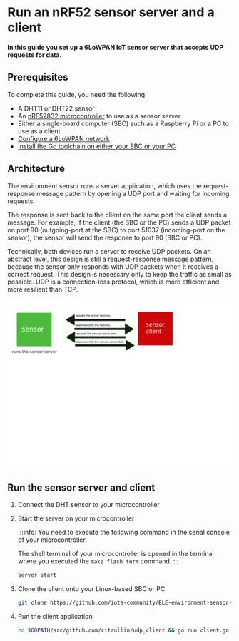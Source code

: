 # Run an nRF52 sensor server and a client

**In this guide you set up a 6LoWPAN IoT sensor server that accepts UDP requests for data.**

## Prerequisites

To complete this guide, you need the following:

- A DHT11 or DHT22 sensor
- An [nRF52832 microcontroller](set-up-nrf52-microcontroller.md) to use as a sensor server
- Either a single-board computer (SBC) such as a Raspberry Pi or a PC to use as a client
- [Configure a 6LoWPAN network](set-up-a-bluetooth-star-network.md)
- [Install the Go toolchain on either your SBC or your PC](https://golang.org/doc/install)

## Architecture

The environment sensor runs a server application, which uses the request-response message pattern by opening a UDP port and waiting for incoming requests.

The response is sent back to the client on the same port the client sends a message. For example, if the client (the SBC or the PC) sends a UDP packet on port 90 (outgoing-port at the SBC) to port 51037 (incoming-port on the sensor), 
the sensor will send the response to port 90 (SBC or PC).

Technically, both devices run a server to receive UDP packets. 
On an abstract level, this design is still a request-response message pattern, 
because the sensor only responds with UDP packets when it receives a correct request. This design is necessary only to keep the traffic as small as possible.
UDP is a connection-less protocol, which is more efficient and more resilient than TCP.

![Environment sensor architecture](../images/architecture_visualisation.png)

## Run the sensor server and client

1. Connect the DHT sensor to your microcontroller
    
2. Start the server on your microcontroller
    
    :::info:
    You need to execute the following command in the serial console of your microcontroller.

    The shell terminal of your microcontroller is opened in the terminal where you executed the `make flash term` command.
    :::
    
    ```bash
    server start
    ```
    
3. Clone the client onto your Linux-based SBC or PC

    ```bash
    git clone https://github.com/iota-community/BLE-environment-sensor-client.git $GOPATH/src/github.com/citrullin/udp_client
    ```
    
4. Run the client application

    ```bash
    cd $GOPATH/src/github.com/citrullin/udp_client && go run client.go
    ```